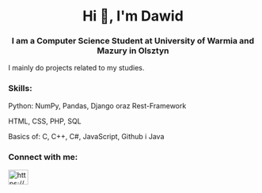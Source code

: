 <h1 align="center">Hi 👋, I'm Dawid</h1>
<h3 align="center">I am a Computer Science Student at University of Warmia and Mazury in Olsztyn</h3>
I mainly do projects related to my studies.

<h3>Skills:</h3>
<p>Python: NumPy, Pandas, Django oraz Rest-Framework</p>
<p>HTML, CSS, PHP, SQL</p>
<p>Basics of:  C, C++, C#, JavaScript, Github i Java</p>


<h3 align="left">Connect with me:</h3>
<p align="left">
<a href="https://linkedin.com/in/https://www.linkedin.com/in/dawid-grabowski-293aa1307/" target="blank"><img align="center" src="https://raw.githubusercontent.com/rahuldkjain/github-profile-readme-generator/master/src/images/icons/Social/linked-in-alt.svg" alt="https://www.linkedin.com/in/dawid-grabowski-293aa1307/" height="30" width="40" /></a>


</p>
